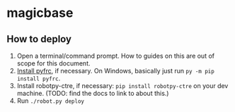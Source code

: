 # magicbase

## How to deploy
1. Open a terminal/command prompt. How to guides on this are out of scope for this document.
2. [Install pyfrc](https://robotpy.readthedocs.io/en/stable/install/pyfrc.html#install-pyfrc), if necessary. On Windows, basically just run `py -m pip install pyfrc`.
3. Install robotpy-ctre, if necessary: `pip install robotpy-ctre` on your dev machine. (TODO: find the docs to link to about this.)
4. Run `./robot.py deploy`

